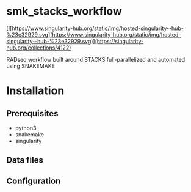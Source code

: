 # smk_stacks_workflow

[![https://www.singularity-hub.org/static/img/hosted-singularity--hub-%23e32929.svg](https://www.singularity-hub.org/static/img/hosted-singularity--hub-%23e32929.svg)](https://singularity-hub.org/collections/4122)

RADseq workflow built around STACKS full-parallelized and automated using SNAKEMAKE 


# Installation

## Prerequisites

* python3
* snakemake
* singularity


## Data files


## Configuration
